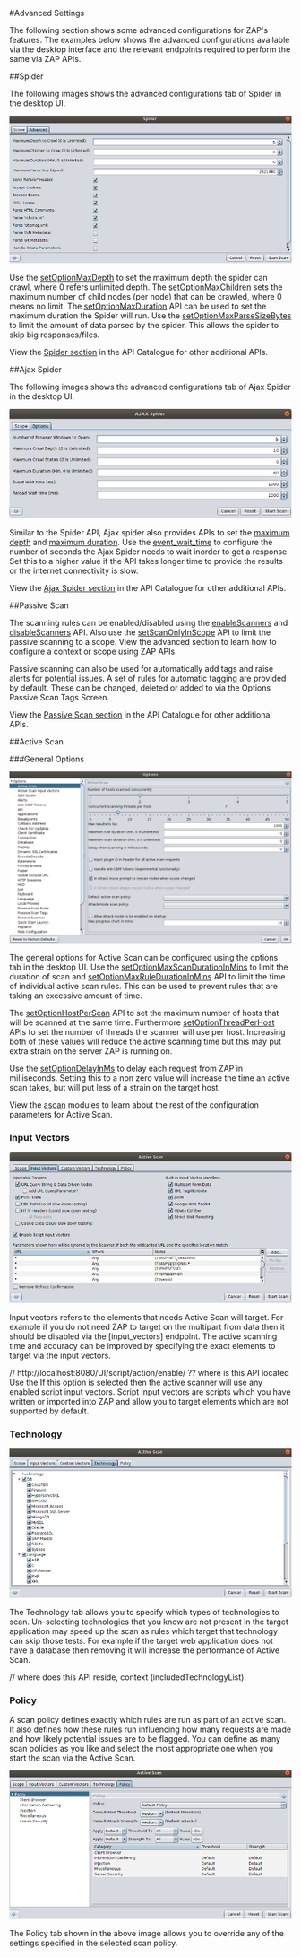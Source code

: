 #Advanced Settings

The following section shows some advanced configurations for ZAP's features. The examples below shows the advanced configurations
available via the desktop interface and the relevant endpoints required to perform the same via ZAP APIs.

##Spider

The following images shows the advanced configurations tab of Spider in the desktop UI.

![spider_advanced](../images/spider_advanced.png)

Use the [setOptionMaxDepth](#spideractionsetoptionmaxdepth) to set the maximum depth the spider can crawl, where 0 refers unlimited depth. 
The [setOptionMaxChildren](#spideractionsetoptionmaxchildren) sets the maximum number of child nodes (per node) that can be crawled, 
where 0 means no limit. The [setOptionMaxDuration](#spideractionsetoptionmaxduration) API can be used to set the maximum duration the Spider will run.
Use the [setOptionMaxParseSizeBytes](#spideractionsetoptionmaxparsesizebytes) to limit the amount of data parsed by the spider. 
This allows the spider to skip big responses/files. 

View the [Spider section](#spider) in the API Catalogue for other additional APIs.

##Ajax Spider

The following images shows the advanced configurations tab of Ajax Spider in the desktop UI.

![ajax_spider_advanced](../images/ajax_spider_advanced.png)

Similar to the Spider API, Ajax spider also provides APIs to set the [maximum depth](#) and [maximum duration](#).
Use the [event_wait_time](#) to configure the number of seconds the Ajax Spider needs to wait inorder to get a response.
Set this to a higher value if the API takes longer time to provide the results or the internet connectivity is slow.

View the [Ajax Spider section](#spider) in the API Catalogue for other additional APIs. 

##Passive Scan

The scanning rules can be enabled/disabled using the [enableScanners](#pscanactionenablescanners) and [disableScanners]((#pscanactiondisablescanners)) API.
Also use the [setScanOnlyInScope](#pscanviewscanonlyinscope) API to limit the passive scanning to a scope. View
the advanced section to learn how to configure a context or scope using ZAP APIs.

Passive scanning can also be used for automatically add tags and raise alerts for potential issues. A set of rules for 
automatic tagging are provided by default. These can be changed, deleted or added to via the Options Passive Scan Tags Screen.

View the [Passive Scan section](#spider) in the API Catalogue for other additional APIs.

##Active Scan


###General Options

![options](../images/ascan_advanced_options.png)

The general options for Active Scan can be configured using the options tab in the desktop UI. Use the [setOptionMaxScanDurationInMins](#)
to limit the duration of scan and [setOptionMaxRuleDurationInMins](#) API to limit the time of individual active scan rules.
This can be used to prevent rules that are taking an excessive amount of time.

The [setOptionHostPerScan](#) API to set the maximum number of hosts that will be scanned at the same time. 
Furthermore [setOptionThreadPerHost](#) APIs to set the number of threads the scanner will use per host. Increasing both of these values
will reduce the active scanning time but this may put extra strain on the server ZAP is running on.

Use the [setOptionDelayInMs](#) to delay each request from ZAP in milliseconds. Setting this to a non zero value will increase 
the time an active scan takes, but will put less of a strain on the target host.

View the [ascan](#) modules to learn about the rest of the configuration parameters for Active Scan.

### Input Vectors

![input_vectors](../images/ascan_advanced_input_vectors.png)

Input vectors refers to the elements that needs Active Scan will target. For example if you do not need ZAP to target on the
multipart from data then it should be disabled via the [input_vectors] endpoint. The active scanning time and accuracy
can be improved by specifying the exact elements to target via the input vectors.

// http://localhost:8080/UI/script/action/enable/ ?? where is this API located
Use the 
If this option is selected then the active scanner will use any enabled script input vectors. Script input vectors are scripts 
which you have written or imported into ZAP and allow you to target elements which are not supported by default.


### Technology 

![technology](../images/ascan_advanced_tech.png)

The Technology tab allows you to specify which types of technologies to scan. Un-selecting technologies that you know are 
not present in the target application may speed up the scan as rules which target that technology can skip those tests.
For example if the target web application does not have a database then removing it will increase the performance of Active Scan.

// where does this API reside, context (includedTechnologyList).

### Policy

A scan policy defines exactly which rules are run as part of an active scan. It also defines how these rules run influencing 
how many requests are made and how likely potential issues are to be flagged. You can define as many scan policies as you 
like and select the most appropriate one when you start the scan via the Active Scan. 

![policy](../images/ascan_advanced_policy.png)

The Policy tab shown in the above image allows you to override any of the settings specified in the selected scan policy.



